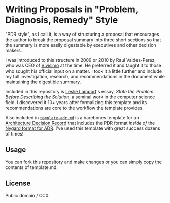 # Writing Proposals in "Problem, Diagnosis, Remedy" Style

"PDR style", as I call it, is a way of structuring a proposal that encourages the author to break the proposal summary into three short sections so that the summary is more easily digestable by executives and other decision makers.

I was introduced to this structure in 2009 or 2010 by Raul Valdes-Perez, who was CEO of [Vivísimo](https://en.wikipedia.org/wiki/Vivisimo) at the time. He preferred it and taught it to those who sought his official input on a matter. I took it a little further and include my full investigation, research, and recommendations in the document while maintaining the digestible summary.

Included in this repository is [Leslie Lamport](https://en.wikipedia.org/wiki/Leslie_Lamport)'s essay, _State the Problem Before Describing the Solution_, a seminal work in the computer science field. I discovered it 10+ years after formalizing this template and its recommendations are core to the workflow the template provides.

Also included in [`template-adr.md`](template-adr.md) is a barebones template for an [Architecture Decision Record](https://adr.github.io/) that includes the PDR format _inside of_ the [Nygard format for ADR](https://cognitect.com/blog/2011/11/15/documenting-architecture-decisions.html). I've used this template with great success dozens of times!

## Usage

You can fork this repository and make changes or you can simply copy the contents of template.md.

## License

Public domain / CC0.
